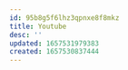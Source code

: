```yaml
---
id: 95b8g5f6lhz3qpnxe8f8mkz
title: Youtube
desc: ''
updated: 1657531979383
created: 1657530837444
---
```



